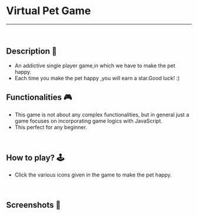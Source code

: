 # **Virtual Pet Game** 

---

<br>

## **Description 📃**
- An addictive single player game,in which we have to make the pet happy.
- Each time you make the pet happy ,you will earn a star.Good luck! :)

## **Functionalities 🎮**
- This game is not about any complex functionalities, but in general just a game focuses on incorporating game logics with JavaScript.
- This perfect for any beginner.

<br>

## **How to play? 🕹️**
- Click the various icons given in the game to make the pet happy.

<br>

## **Screenshots 📸**



<br>